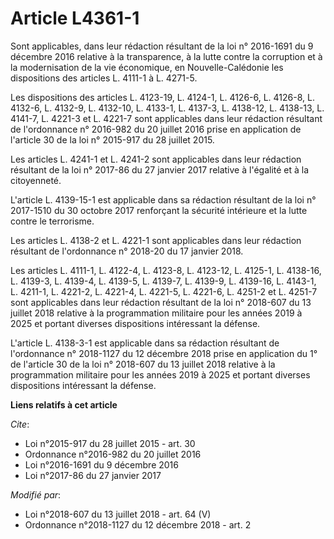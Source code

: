 # Article L4361-1

Sont applicables, dans leur rédaction résultant de la loi n° 2016-1691 du 9 décembre 2016 relative à la transparence, à la
lutte contre la corruption et à la modernisation de la vie économique, en Nouvelle-Calédonie les dispositions des articles L.
4111-1 à L. 4271-5.

Les dispositions des articles L. 4123-19, L. 4124-1, L. 4126-6, L. 4126-8, L. 4132-6, L. 4132-9, L. 4132-10, L. 4133-1, L.
4137-3, L. 4138-12, L. 4138-13, L. 4141-7, L. 4221-3 et L. 4221-7 sont applicables dans leur rédaction résultant de
l'ordonnance n° 2016-982 du 20 juillet 2016 prise en application de l'article 30 de la loi n° 2015-917 du 28 juillet 2015.

Les articles L. 4241-1 et L. 4241-2 sont applicables dans leur rédaction résultant de la loi n° 2017-86 du 27 janvier 2017
relative à l'égalité et à la citoyenneté.

L'article L. 4139-15-1 est applicable dans sa rédaction résultant de la loi n° 2017-1510 du 30 octobre 2017 renforçant la
sécurité intérieure et la lutte contre le terrorisme.

Les articles L. 4138-2 et L. 4221-1 sont applicables dans leur rédaction résultant de l'ordonnance n° 2018-20 du 17 janvier
2018.

Les articles L. 4111-1, L. 4122-4, L. 4123-8, L. 4123-12, L. 4125-1, L. 4138-16, L. 4139-3, L. 4139-4, L. 4139-5, L. 4139-7,
L. 4139-9, L. 4139-16, L. 4143-1, L. 4211-1, L. 4221-2, L. 4221-4, L. 4221-5, L. 4221-6, L. 4251-2 et L. 4251-7 sont
applicables dans leur rédaction résultant de la loi n° 2018-607 du 13 juillet 2018 relative à la programmation militaire pour
les années 2019 à 2025 et portant diverses dispositions intéressant la défense.

L'article L. 4138-3-1 est applicable dans sa rédaction résultant de l'ordonnance n° 2018-1127 du 12 décembre 2018 prise en
application du 1° de l'article 30 de la loi n° 2018-607 du 13 juillet 2018 relative à la programmation militaire pour les
années 2019 à 2025 et portant diverses dispositions intéressant la défense.

**Liens relatifs à cet article**

_Cite_:

  - Loi n°2015-917 du 28 juillet 2015 - art. 30
  - Ordonnance n°2016-982 du 20 juillet 2016
  - Loi n°2016-1691 du 9 décembre 2016
  - Loi n°2017-86 du 27 janvier 2017

_Modifié par_:

  - Loi n°2018-607 du 13 juillet 2018 - art. 64 (V)
  - Ordonnance n°2018-1127 du 12 décembre 2018 - art. 2
